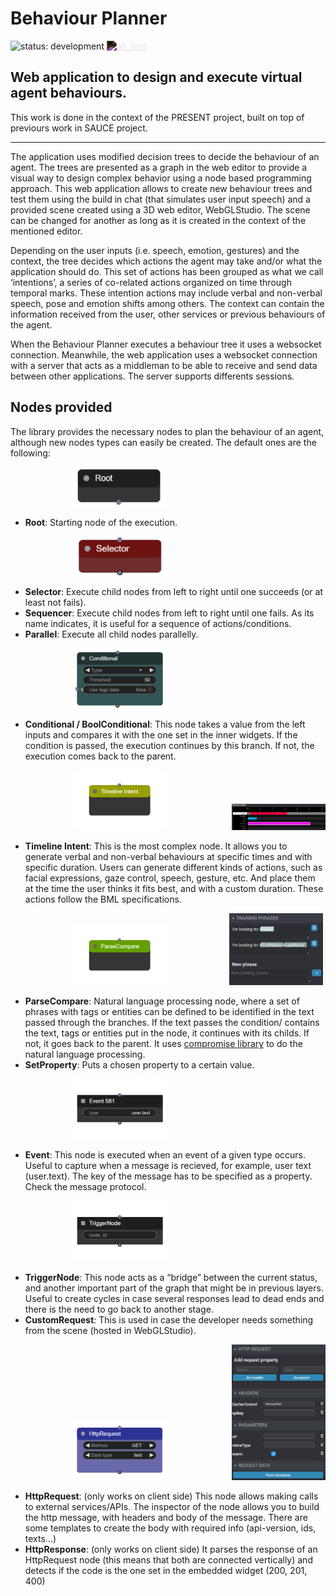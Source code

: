 # Behaviour Planner
![status: development](https://img.shields.io/badge/status-development-blue.svg) 
[<img alt="alt_text" width="20px" style="filter:invert(1)" src="imgs/github.png" />](https://github.com/upf-gti/Behaviour-planner)

Web application to design and execute virtual agent behaviours.
--
This work is done in the context of the PRESENT project, built on top of previours work in SAUCE project.

---

The application uses modified decision trees to decide the behaviour of an agent. The trees are presented as a graph in the web editor to provide a visual way to design complex behavior using a node based programming approach. This web application allows to create new behaviour trees and test them using the build in chat (that simulates user input speech) and a provided scene created using a 3D web editor, WebGLStudio. The scene can be changed for another as long as it is created in the context of the mentioned editor.

Depending on the user inputs (i.e. speech, emotion, gestures) and the context, the tree decides which actions the agent may take and/or what the application should do. This set of actions has been grouped as what we call ‘intentions’, a series of co-related actions organized on time through temporal marks. These intention actions may include verbal and non-verbal speech, pose and emotion shifts among others. The context can contain the information received from the user, other services or previous behaviours of the agent.

When the Behaviour Planner executes a behaviour tree it uses a websocket connection. Meanwhile, the web application uses a websocket connection with a server that acts as a middleman to be able to receive and send data between other applications. The server supports differents sessions.

## Nodes provided
The library provides the necessary nodes to plan the behaviour of an agent, although new nodes types can easily be created. The default ones are the following:

<img alt="alt_text" width="150px" style="padding-left:100px" src="https://github.com/upf-gti/Behaviour-planner/blob/dev/web-app/imgs/nodes/root.png" />

- **Root**: Starting node of the execution. 

<img alt="alt_text" width="150px" style="padding-left:100px" src="https://github.com/upf-gti/Behaviour-planner/blob/dev/web-app/imgs/nodes/selector.png" />

- **Selector**: Execute child nodes from left to right until one succeeds (or at least not fails).
- **Sequencer**: Execute child nodes from left to right until one fails. As its name indicates, it is useful for a sequence of actions/conditions.
- **Parallel**: Execute all child nodes parallelly.

<img alt="alt_text" width="150px" style="padding-left:100px" src="https://github.com/upf-gti/Behaviour-planner/blob/dev/web-app/imgs/nodes/conditional.png" />

- **Conditional / BoolConditional**: This node takes a value from the left inputs and compares it with the one set in the inner widgets. If the condition is passed, the execution continues by this branch. If not, the execution comes back to the parent. 

<img alt="alt_text" width="150px" style="padding-left:100px" src="https://github.com/upf-gti/Behaviour-planner/blob/dev/web-app/imgs/nodes/timeline_node.png" /> <img alt="alt_text" width="150px" style="padding-left:100px" src="https://github.com/upf-gti/Behaviour-planner/blob/dev/web-app/imgs/nodes/timeline.png" />

- **Timeline Intent**: This is the most complex node. It allows you to generate verbal and non-verbal behaviours at specific times and with specific duration. Users can generate different kinds of actions, such as facial expressions, gaze control, speech, gesture, etc. And place them at the time the user thinks it fits best, and with a custom duration. These actions follow the BML specifications.

<img alt="alt_text" width="150px" style="padding-left:100px" src="https://github.com/upf-gti/Behaviour-planner/blob/dev/web-app/imgs/nodes/parsecompare_node.png"/><img alt="alt_text" width="150px" style="padding-left:100px" src="https://github.com/upf-gti/Behaviour-planner/blob/dev/web-app/imgs/nodes/parsecompare.png" />

- **ParseCompare**: Natural language processing node, where a set of phrases with tags or entities can be defined to be identified in the text passed through the branches. If the text passes the condition/ contains the text, tags or entities put in the node, it continues with its childs. If not, it goes back to the parent. It uses [compromise library](https://github.com/spencermountain/compromise/) to do the natural language processing.
- **SetProperty**: Puts a chosen property to a certain value.

<img alt="alt_text" width="150px" style="padding-left:100px" src="https://github.com/upf-gti/Behaviour-planner/blob/dev/web-app/imgs/nodes/event.png" />

- **Event**: This node is executed when an event of a given type occurs. Useful to capture when a message is recieved, for example, user text (user.text). The key of the message has to be specified as a property. Check the message protocol.

<img alt="alt_text" width="150px" style="padding-left:100px" src="https://github.com/upf-gti/Behaviour-planner/blob/dev/web-app/imgs/nodes/trigger.png" />

- **TriggerNode**: This node acts as a “bridge” between the current status, and another important part of the graph that might be in previous layers. Useful to create cycles in case several responses lead to dead ends and there is the need to go back to another stage. 
- **CustomRequest**: This is used in case the developer needs something from the scene (hosted in WebGLStudio). 

<img alt="alt_text" width="150px" style="padding-left:100px" src="https://github.com/upf-gti/Behaviour-planner/blob/dev/web-app/imgs/nodes/httprequest_node.png" />
<img alt="alt_text" width="150px" style="padding-left:100px" src="https://github.com/upf-gti/Behaviour-planner/blob/dev/web-app/imgs/nodes/httprequest.png" />

- **HttpRequest**: (only works on client side) This node allows making calls to external services/APIs. The inspector of the node allows you to build the http message, with headers and body of the message. There are some templates to create the body with required info (api-version, ids, texts…) 
- **HttpResponse**: (only works on client side) It parses the response of an HttpRequest node (this means that both are connected vertically) and detects if the code is the one set in the embedded widget (200, 201, 400)
